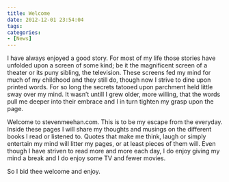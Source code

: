 ```yaml
---
title: Welcome
date: 2012-12-01 23:54:04
tags:
categories: 
- [News]
---
```

I have always enjoyed a good story.  For most of my life those stories have unfolded upon a screen of some kind; be it the magnificent screen of a theater or its puny sibling, the television.  These screens fed my mind for much of my childhood and they still do, though now I strive to dine upon printed words.  <!-- more -->For so long the secrets tatooed upon parchment held little sway over my mind.  It wasn’t untill I grew older, more willing, that the words pull me deeper into their embrace and I in turn tighten my grasp upon the page.

Welcome to stevenmeehan.com. This is to be my escape from the everyday.  Inside these pages I will share my thoughts and musings on the different books I read or listened to.  Quotes that make me think, laugh or simply entertain my mind will litter my pages, or at least pieces of them will.  Even though I have striven to read more and more each day, I do enjoy giving my mind a break and I do enjoy some TV and fewer movies.

So I bid thee welcome and enjoy.